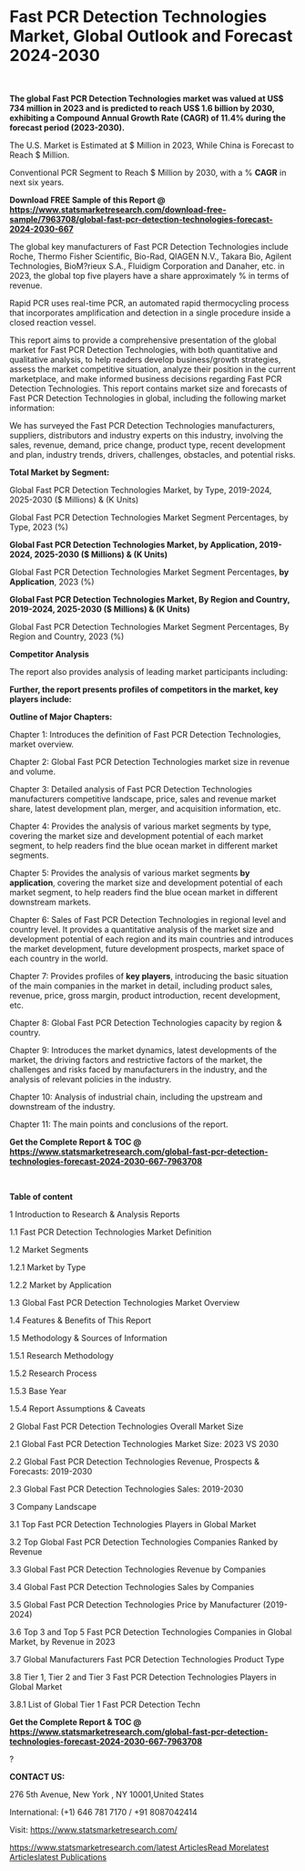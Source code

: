 <h1>Fast PCR Detection Technologies Market, Global Outlook and Forecast 2024-2030</h1><br/><p><strong>The global Fast PCR Detection Technologies market was valued at US$ 734 million in 2023 and is predicted to reach US$ 1.6 billion by 2030, exhibiting a Compound Annual Growth Rate (<strong>CAGR</strong>) of 11.4% during the forecast period (2023-2030).</strong></p>
 
 
 
 <p>The U.S. Market is Estimated at $ Million in 2023, While China is Forecast to Reach $ Million.</p>
 
 
 
 <p>Conventional PCR Segment to Reach $ Million by 2030, with a % <strong>CAGR</strong> in next six years.</p>
 
 
 
 <p><strong>Download FREE Sample of this Report @ <a href="https://www.statsmarketresearch.com/download-free-sample/7963708/global-fast-pcr-detection-technologies-forecast-2024-2030-667">https://www.statsmarketresearch.com/download-free-sample/7963708/global-fast-pcr-detection-technologies-forecast-2024-2030-667</a></strong></p>
 
 
 
 <p>The global key manufacturers of Fast PCR Detection Technologies include Roche, Thermo Fisher Scientific, Bio-Rad, QIAGEN N.V., Takara Bio, Agilent Technologies, BioM?rieux S.A., Fluidigm Corporation and Danaher, etc. in 2023, the global top five players have a share approximately % in terms of revenue.</p>
 
 
 
 <p>Rapid PCR uses real-time PCR, an automated rapid thermocycling process that incorporates amplification and detection in a single procedure inside a closed reaction vessel.</p>
 
 
 
 <p>This report aims to provide a comprehensive presentation of the global market for Fast PCR Detection Technologies, with both quantitative and qualitative analysis, to help readers develop business/growth strategies, assess the market competitive situation, analyze their position in the current marketplace, and make informed business decisions regarding Fast PCR Detection Technologies. This report contains market size and forecasts of Fast PCR Detection Technologies in global, including the following market information:</p>
 
 
 
 <p>We has surveyed the Fast PCR Detection Technologies manufacturers, suppliers, distributors and industry experts on this industry, involving the sales, revenue, demand, price change, product type, recent development and plan, industry trends, drivers, challenges, obstacles, and potential risks.</p>
 
 
 
 <p><strong>Total Market by Segment:</strong></p>
 
 
 
 <p>Global Fast PCR Detection Technologies Market, by Type, 2019-2024, 2025-2030 ($ Millions) & (K Units)</p>
 
 
 
 <p>Global Fast PCR Detection Technologies Market Segment Percentages, by Type, 2023 (%)</p>
 
 
 
 <p><strong>Global Fast PCR Detection Technologies Market, <strong>by Application</strong>, 2019-2024, 2025-2030 ($ Millions) & (K Units)</strong></p>
 
 
 
 <p>Global Fast PCR Detection Technologies Market Segment Percentages, <strong>by Application</strong>, 2023 (%)</p>
 
 
 
 <p><strong>Global Fast PCR Detection Technologies Market, By Region and Country, 2019-2024, 2025-2030 ($ Millions) & (K Units)</strong></p>
 
 
 
 <p>Global Fast PCR Detection Technologies Market Segment Percentages, By Region and Country, 2023 (%)</p>
 
 
 
 <p><strong>Competitor Analysis</strong></p>
 
 
 
 <p>The report also provides analysis of leading market participants including:</p>
 
 
 
 <p><strong>Further, the report presents profiles of competitors in the market, <strong>key players</strong> include:</strong></p>
 
 
 
 <p><strong>Outline of Major Chapters:</strong></p>
 
 
 
 <p>Chapter 1: Introduces the definition of Fast PCR Detection Technologies, market overview.</p>
 
 
 
 <p>Chapter 2: Global Fast PCR Detection Technologies market size in revenue and volume.</p>
 
 
 
 <p>Chapter 3: Detailed analysis of Fast PCR Detection Technologies manufacturers competitive landscape, price, sales and revenue market share, latest development plan, merger, and acquisition information, etc.</p>
 
 
 
 <p>Chapter 4: Provides the analysis of various market segments by type, covering the market size and development potential of each market segment, to help readers find the blue ocean market in different market segments.</p>
 
 
 
 <p>Chapter 5: Provides the analysis of various market segments <strong>by application</strong>, covering the market size and development potential of each market segment, to help readers find the blue ocean market in different downstream markets.</p>
 
 
 
 <p>Chapter 6: Sales of Fast PCR Detection Technologies in regional level and country level. It provides a quantitative analysis of the market size and development potential of each region and its main countries and introduces the market development, future development prospects, market space of each country in the world.</p>
 
 
 
 <p>Chapter 7: Provides profiles of <strong>key players</strong>, introducing the basic situation of the main companies in the market in detail, including product sales, revenue, price, gross margin, product introduction, recent development, etc.</p>
 
 
 
 <p>Chapter 8: Global Fast PCR Detection Technologies capacity by region & country.</p>
 
 
 
 <p>Chapter 9: Introduces the market dynamics, latest developments of the market, the driving factors and restrictive factors of the market, the challenges and risks faced by manufacturers in the industry, and the analysis of relevant policies in the industry.</p>
 
 
 
 <p>Chapter 10: Analysis of industrial chain, including the upstream and downstream of the industry.</p>
 
 
 
 <p>Chapter 11: The main points and conclusions of the report.</p>
 
 
 
 <div><b>Get the Complete Report & TOC @ <a href="https://www.statsmarketresearch.com/global-fast-pcr-detection-technologies-forecast-2024-2030-667-7963708">https://www.statsmarketresearch.com/global-fast-pcr-detection-technologies-forecast-2024-2030-667-7963708</a></b></div>
 
 
 
 <p><br />
 
 <b>Table of content</b></p>
 
 
 
 <p>1 Introduction to Research & Analysis Reports<br />
 
 1.1 Fast PCR Detection Technologies Market Definition<br />
 
 1.2 Market Segments<br />
 
 1.2.1 Market by Type<br />
 
 1.2.2 Market by Application<br />
 
 1.3 Global Fast PCR Detection Technologies Market Overview<br />
 
 1.4 Features & Benefits of This Report<br />
 
 1.5 Methodology & Sources of Information<br />
 
 1.5.1 Research Methodology<br />
 
 1.5.2 Research Process<br />
 
 1.5.3 Base Year<br />
 
 1.5.4 Report Assumptions & Caveats<br />
 
 2 Global Fast PCR Detection Technologies Overall Market Size<br />
 
 2.1 Global Fast PCR Detection Technologies Market Size: 2023 VS 2030<br />
 
 2.2 Global Fast PCR Detection Technologies Revenue, Prospects & Forecasts: 2019-2030<br />
 
 2.3 Global Fast PCR Detection Technologies Sales: 2019-2030<br />
 
 3 Company Landscape<br />
 
 3.1 Top Fast PCR Detection Technologies Players in Global Market<br />
 
 3.2 Top Global Fast PCR Detection Technologies Companies Ranked by Revenue<br />
 
 3.3 Global Fast PCR Detection Technologies Revenue by Companies<br />
 
 3.4 Global Fast PCR Detection Technologies Sales by Companies<br />
 
 3.5 Global Fast PCR Detection Technologies Price by Manufacturer (2019-2024)<br />
 
 3.6 Top 3 and Top 5 Fast PCR Detection Technologies Companies in Global Market, by Revenue in 2023<br />
 
 3.7 Global Manufacturers Fast PCR Detection Technologies Product Type<br />
 
 3.8 Tier 1, Tier 2 and Tier 3 Fast PCR Detection Technologies Players in Global Market<br />
 
 3.8.1 List of Global Tier 1 Fast PCR Detection Techn</p>
 
 
 
 <div><b>Get the Complete Report & TOC @ <a href="https://www.statsmarketresearch.com/global-fast-pcr-detection-technologies-forecast-2024-2030-667-7963708">https://www.statsmarketresearch.com/global-fast-pcr-detection-technologies-forecast-2024-2030-667-7963708</a></b></div>
 
 
 
 <p>? </p>
 
 
 
 <p><b>CONTACT US:</b><br />
 
 276 5th Avenue, New York , NY 10001,United States<br />
 
 International: (+1) 646 781 7170 / +91 8087042414<br />
 
 Visit: <a href="https://www.statsmarketresearch.com/">https://www.statsmarketresearch.com/</a><br />
 
 <a href="https://gyeongbokgung.com">https://www.statsmarketresearch.com/</a><a href="https://hallyeomaritime.com">latest Articles</a><a href="https://jingwansa.com">Read More</a><a href="https://nguoiviet.jp/">latest Articles</a><a href="https://www.intelmarketresearch.com/">latest Publications</a></p>
